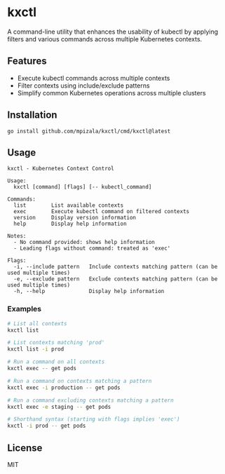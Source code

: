 # kxctl

A command-line utility that enhances the usability of kubectl by applying filters and various commands across multiple Kubernetes contexts.

## Features

- Execute kubectl commands across multiple contexts
- Filter contexts using include/exclude patterns
- Simplify common Kubernetes operations across multiple clusters

## Installation

```
go install github.com/mpizala/kxctl/cmd/kxctl@latest
```

## Usage

```
kxctl - Kubernetes Context Control

Usage:
  kxctl [command] [flags] [-- kubectl_command]

Commands:
  list        List available contexts
  exec        Execute kubectl command on filtered contexts
  version     Display version information
  help        Display help information

Notes:
  - No command provided: shows help information
  - Leading flags without command: treated as 'exec'

Flags:
  -i, --include pattern   Include contexts matching pattern (can be used multiple times)
  -e, --exclude pattern   Exclude contexts matching pattern (can be used multiple times)
  -h, --help              Display help information
```

### Examples

```bash
# List all contexts
kxctl list

# List contexts matching 'prod'
kxctl list -i prod

# Run a command on all contexts
kxctl exec -- get pods

# Run a command on contexts matching a pattern
kxctl exec -i production -- get pods

# Run a command excluding contexts matching a pattern
kxctl exec -e staging -- get pods

# Shorthand syntax (starting with flags implies 'exec')
kxctl -i prod -- get pods
```

## License

MIT